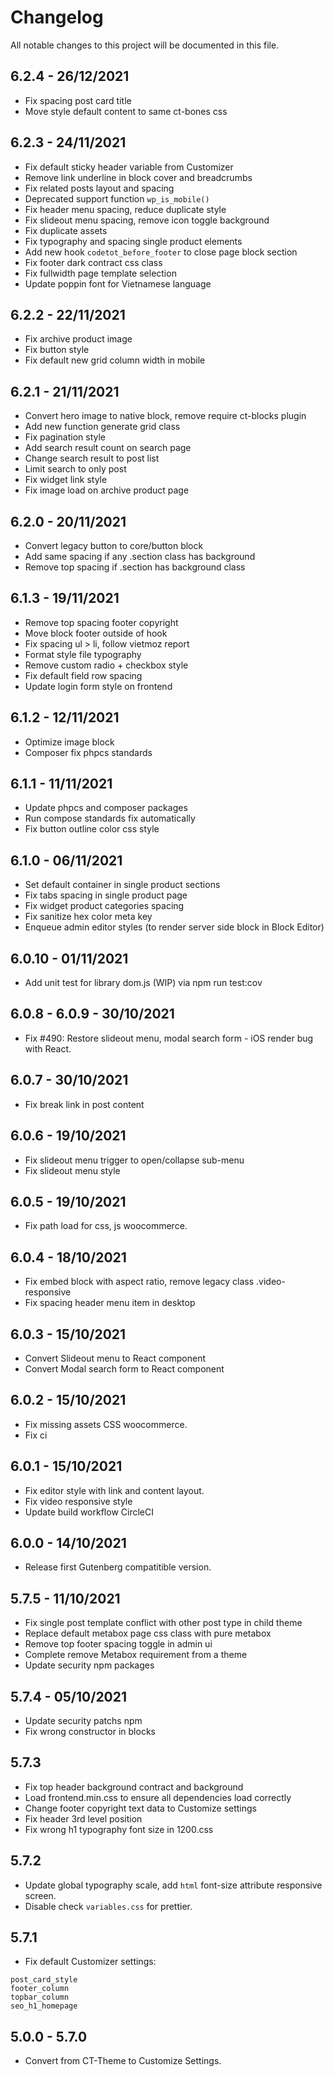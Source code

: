 # Changelog

All notable changes to this project will be documented in this file.

## 6.2.4 - 26/12/2021

- Fix spacing post card title
- Move style default content to same ct-bones css

## 6.2.3 - 24/11/2021

- Fix default sticky header variable from Customizer
- Remove link underline in block cover and breadcrumbs
- Fix related posts layout and spacing
- Deprecated support function `wp_is_mobile()`
- Fix header menu spacing, reduce duplicate style
- Fix slideout menu spacing, remove icon toggle background
- Fix duplicate assets
- Fix typography and spacing single product elements
- Add new hook `codetot_before_footer` to close page block section
- Fix footer dark contract css class
- Fix fullwidth page template selection
- Update poppin font for Vietnamese language

## 6.2.2 - 22/11/2021

- Fix archive product image
- Fix button style
- Fix default new grid column width in mobile

## 6.2.1 - 21/11/2021

- Convert hero image to native block, remove require ct-blocks plugin
- Add new function generate grid class
- Fix pagination style
- Add search result count on search page
- Change search result to post list
- Limit search to only post
- Fix widget link style
- Fix image load on archive product page

## 6.2.0 - 20/11/2021

- Convert legacy button to core/button block
- Add same spacing if any .section class has background
- Remove top spacing if .section has background class

## 6.1.3 - 19/11/2021

- Remove top spacing footer copyright
- Move block footer outside of hook
- Fix spacing ul > li, follow vietmoz report
- Format style file typography
- Remove custom radio + checkbox style
- Fix default field row spacing
- Update login form style on frontend

## 6.1.2 - 12/11/2021

- Optimize image block
- Composer fix phpcs standards

## 6.1.1 - 11/11/2021

- Update phpcs and composer packages
- Run compose standards fix automatically
- Fix button outline color css style

## 6.1.0 - 06/11/2021

- Set default container in single product sections
- Fix tabs spacing in single product page
- Fix widget product categories spacing
- Fix sanitize hex color meta key
- Enqueue admin editor styles (to render server side block in Block Editor)

## 6.0.10 - 01/11/2021

- Add unit test for library dom.js (WIP) via npm run test:cov

## 6.0.8 - 6.0.9 - 30/10/2021

- Fix #490: Restore slideout menu, modal search form - iOS render bug with React.

## 6.0.7 - 30/10/2021

- Fix break link in post content

## 6.0.6 - 19/10/2021

- Fix slideout menu trigger to open/collapse sub-menu
- Fix slideout menu style

## 6.0.5 - 19/10/2021

- Fix path load for css, js woocommerce.

## 6.0.4 - 18/10/2021

- Fix embed block with aspect ratio, remove legacy class .video-responsive
- Fix spacing header menu item in desktop

## 6.0.3 - 15/10/2021

- Convert Slideout menu to React component
- Convert Modal search form to React component

## 6.0.2 - 15/10/2021

- Fix missing assets CSS woocommerce.
- Fix ci

## 6.0.1 - 15/10/2021

- Fix editor style with link and content layout.
- Fix video responsive style
- Update build workflow CircleCI

## 6.0.0 - 14/10/2021

- Release first Gutenberg compatitible version.

## 5.7.5 - 11/10/2021

- Fix single post template conflict with other post type in child theme
- Replace default metabox page css class with pure metabox
- Remove top footer spacing toggle in admin ui
- Complete remove Metabox requirement from a theme
- Update security npm packages

## 5.7.4 - 05/10/2021

- Update security patchs npm
- Fix wrong constructor in blocks

## 5.7.3

- Fix top header background contract and background
- Load frontend.min.css to ensure all dependencies load correctly
- Change footer copyright text data to Customize settings
- Fix header 3rd level position
- Fix wrong h1 typography font size in 1200.css

## 5.7.2

- Update global typography scale, add `html` font-size attribute responsive screen.
- Disable check `variables.css` for prettier.

## 5.7.1

- Fix default Customizer settings:

```
post_card_style
footer_column
topbar_column
seo_h1_homepage
```

## 5.0.0 - 5.7.0

- Convert from CT-Theme to Customize Settings.
